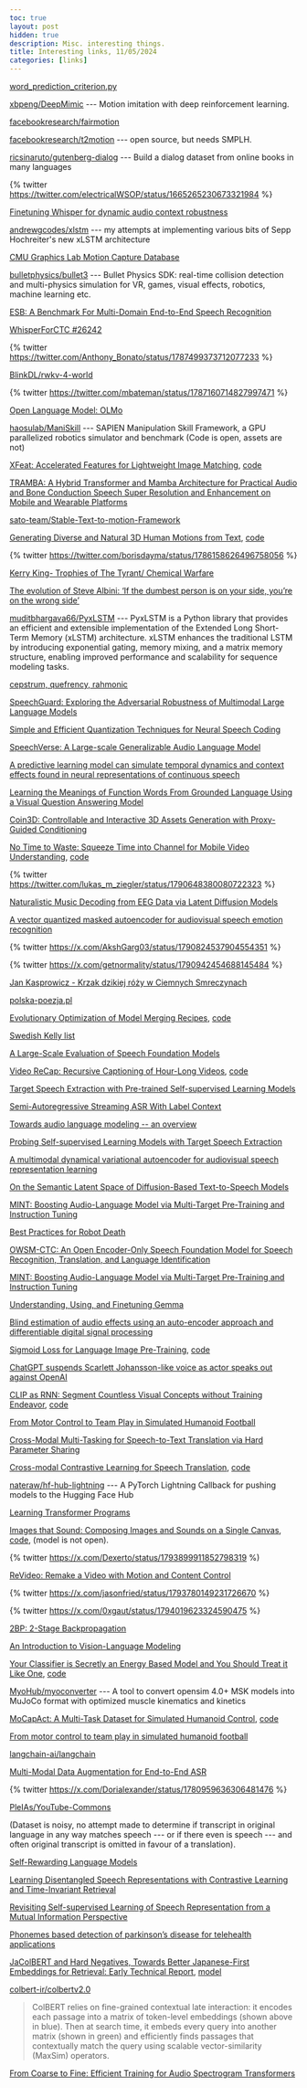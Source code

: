 ```yaml
---
toc: true
layout: post
hidden: true
description: Misc. interesting things.
title: Interesting links, 11/05/2024
categories: [links]
---
```


[word_prediction_criterion.py](https://github.com/pytorch/translate/blob/master/pytorch_translate/word_prediction/word_prediction_criterion.py)

[xbpeng/DeepMimic](https://github.com/xbpeng/DeepMimic) --- Motion imitation with deep reinforcement learning.

[facebookresearch/fairmotion](https://github.com/facebookresearch/fairmotion)

[facebookresearch/t2motion](https://github.com/facebookresearch/t2motion) --- open source, but needs SMPLH.

[ricsinaruto/gutenberg-dialog](https://github.com/ricsinaruto/gutenberg-dialog) --- Build a dialog dataset from online books in many languages

{% twitter https://twitter.com/electricalWSOP/status/1665265230673321984 %}

[Finetuning Whisper for dynamic audio context robustness](https://github.com/futo-org/whisper-acft)

[andrewgcodes/xlstm](https://github.com/andrewgcodes/xlstm) --- my attempts at implementing various bits of Sepp Hochreiter's new xLSTM architecture

[CMU Graphics Lab Motion Capture Database](http://mocap.cs.cmu.edu/)

[bulletphysics/bullet3](https://github.com/bulletphysics/bullet3) --- Bullet Physics SDK: real-time collision detection and multi-physics simulation for VR, games, visual effects, robotics, machine learning etc.

[ESB: A Benchmark For Multi-Domain End-to-End Speech Recognition](https://arxiv.org/abs/2210.13352)

[WhisperForCTC #26242](https://github.com/huggingface/transformers/issues/26242)

{% twitter https://twitter.com/Anthony_Bonato/status/1787499373712077233 %}

[BlinkDL/rwkv-4-world](https://huggingface.co/BlinkDL/rwkv-4-world)

{% twitter https://twitter.com/mbateman/status/1787160714827997471 %}

[Open Language Model: OLMo](https://allenai.org/olmo)

[haosulab/ManiSkill](https://github.com/haosulab/ManiSkill) --- SAPIEN Manipulation Skill Framework, a GPU parallelized robotics simulator and benchmark
(Code is open, assets are not)

[XFeat: Accelerated Features for Lightweight Image Matching](https://arxiv.org/abs/2404.19174),
[code](https://github.com/verlab/accelerated_features)

[TRAMBA: A Hybrid Transformer and Mamba Architecture for Practical Audio and Bone Conduction Speech Super Resolution and Enhancement on Mobile and Wearable Platforms](https://arxiv.org/abs/2405.01242)

[sato-team/Stable-Text-to-motion-Framework](https://github.com/sato-team/Stable-Text-to-motion-Framework)

[Generating Diverse and Natural 3D Human Motions from Text](https://openaccess.thecvf.com/content/CVPR2022/papers/Guo_Generating_Diverse_and_Natural_3D_Human_Motions_From_Text_CVPR_2022_paper.pdf),
[code](https://github.com/EricGuo5513/text-to-motion)

{% twitter https://twitter.com/borisdayma/status/1786158626496758056 %}

[Kerry King- Trophies of The Tyrant/ Chemical Warfare](https://www.youtube.com/watch?v=16ayjz7NoJQ)

[The evolution of Steve Albini: ‘If the dumbest person is on your side, you’re on the wrong side’](https://www.theguardian.com/music/2023/aug/15/the-evolution-of-steve-albini-if-the-dumbest-person-is-on-your-side-youre-on-the-wrong-side)

[muditbhargava66/PyxLSTM](https://github.com/muditbhargava66/PyxLSTM) --- PyxLSTM is a Python library that provides an efficient and extensible implementation of the Extended Long Short-Term Memory (xLSTM) architecture. xLSTM enhances the traditional LSTM by introducing exponential gating, memory mixing, and a matrix memory structure, enabling improved performance and scalability for sequence modeling tasks.

[cepstrum, quefrency, rahmonic](https://sesquiotic.com/2011/08/16/cepstrum-quefrency-rahmonic/)

[SpeechGuard: Exploring the Adversarial Robustness of Multimodal Large Language Models](https://arxiv.org/abs/2405.08317)

[Simple and Efficient Quantization Techniques for Neural Speech Coding](https://arxiv.org/abs/2405.08417)

[SpeechVerse: A Large-scale Generalizable Audio Language Model](https://arxiv.org/abs/2405.08295)

[A predictive learning model can simulate temporal dynamics and context effects found in neural representations of continuous speech](https://arxiv.org/abs/2405.08237)

[Learning the Meanings of Function Words From Grounded Language Using a Visual Question Answering Model](https://onlinelibrary.wiley.com/doi/10.1111/cogs.13448)

[Coin3D: Controllable and Interactive 3D Assets Generation with Proxy-Guided Conditioning](https://arxiv.org/abs/2405.08054)

[No Time to Waste: Squeeze Time into Channel for Mobile Video Understanding](https://arxiv.org/abs/2405.08344),
[code](https://github.com/mindspore-lab/models/tree/master/research/huawei-noah/SqueezeTime)

{% twitter https://twitter.com/lukas_m_ziegler/status/1790648380080722323 %}

[Naturalistic Music Decoding from EEG Data via Latent Diffusion Models](https://arxiv.org/abs/2405.09062)

[A vector quantized masked autoencoder for audiovisual speech emotion recognition](https://arxiv.org/abs/2305.03568)

{% twitter https://x.com/AkshGarg03/status/1790824537904554351 %}

{% twitter https://x.com/getnormality/status/1790942454688145484 %}

[Jan Kasprowicz - Krzak dzikiej róży w Ciemnych Smreczynach](https://www.youtube.com/watch?v=ozdDv1z1q24)

[polska-poezja.pl](https://polska-poezja.pl/)

[Evolutionary Optimization of Model Merging Recipes](https://arxiv.org/abs/2403.13187),
[code](https://github.com/SakanaAI/evolutionary-model-merge)

[Swedish Kelly list](https://spraakbanken.gu.se/en/resources/kelly)

[A Large-Scale Evaluation of Speech Foundation Models](https://arxiv.org/abs/2404.09385)

[Video ReCap: Recursive Captioning of Hour-Long Videos](https://arxiv.org/abs/2402.13250),
[code](https://github.com/md-mohaiminul/VideoRecap)

[Target Speech Extraction with Pre-trained Self-supervised Learning Models](https://arxiv.org/abs/2402.13199)

[Semi-Autoregressive Streaming ASR With Label Context](https://arxiv.org/abs/2309.10926)

[Towards audio language modeling -- an overview](https://arxiv.org/abs/2402.13236)

[Probing Self-supervised Learning Models with Target Speech Extraction](https://arxiv.org/abs/2402.13200)

[A multimodal dynamical variational autoencoder for audiovisual speech representation learning](https://arxiv.org/abs/2305.03582)

[On the Semantic Latent Space of Diffusion-Based Text-to-Speech Models](https://arxiv.org/abs/2402.12423)

[MINT: Boosting Audio-Language Model via Multi-Target Pre-Training and Instruction Tuning](https://arxiv.org/abs/2402.07485)

[Best Practices for Robot Death](https://www.kth.se/navet/calendar/best-practices-for-robot-death-1.1317985?date=2024-02-23&orgdate=2024-02-19&length=1&orglength=317)

[OWSM-CTC: An Open Encoder-Only Speech Foundation Model for Speech Recognition, Translation, and Language Identification](https://arxiv.org/abs/2402.12654)

[MINT: Boosting Audio-Language Model via Multi-Target Pre-Training and Instruction Tuning](https://arxiv.org/abs/2402.07485)

[Understanding, Using, and Finetuning Gemma](https://lightning.ai/lightning-ai/studios/understanding-using-and-finetuning-gemma)

[Blind estimation of audio effects using an auto-encoder approach and differentiable digital signal processing](https://arxiv.org/abs/2310.11781)

[Sigmoid Loss for Language Image Pre-Training](https://arxiv.org/abs/2303.15343),
[code](https://github.com/google-research/big_vision)

[ChatGPT suspends Scarlett Johansson-like voice as actor speaks out against OpenAI](https://www.theguardian.com/technology/article/2024/may/20/chatgpt-scarlett-johansson-voice)

[CLIP as RNN: Segment Countless Visual Concepts without Training Endeavor](https://arxiv.org/abs/2312.07661),
[code](https://github.com/google-research/google-research/tree/master/clip_as_rnn)

[From Motor Control to Team Play in Simulated Humanoid Football](https://arxiv.org/abs/2105.12196)

[Cross-Modal Multi-Tasking for Speech-to-Text Translation via Hard Parameter Sharing](https://arxiv.org/abs/2309.15826)

[Cross-modal Contrastive Learning for Speech Translation](https://aclanthology.org/2022.naacl-main.376/),
[code](https://github.com/ReneeYe/ConST)

[nateraw/hf-hub-lightning](https://github.com/nateraw/hf-hub-lightning) --- A PyTorch Lightning Callback for pushing models to the Hugging Face Hub

[Learning Transformer Programs](https://arxiv.org/abs/2306.01128)

[Images that Sound: Composing Images and Sounds on a Single Canvas](https://arxiv.org/abs/2405.12221),
[code](https://github.com/IFICL/images-that-sound),
(model is not open).

{% twitter https://x.com/Dexerto/status/1793899911852798319 %)

[ReVideo: Remake a Video with Motion and Content Control](https://arxiv.org/abs/2405.13865)

{% twitter https://x.com/jasonfried/status/1793780149231726670 %}

{% twitter https://x.com/0xgaut/status/1794019623324590475 %}

[2BP: 2-Stage Backpropagation](https://arxiv.org/abs/2405.18047)

[An Introduction to Vision-Language Modeling](https://arxiv.org/abs/2405.17247)

[Your Classifier is Secretly an Energy Based Model and You Should Treat it Like One](https://arxiv.org/abs/1912.03263),
[code](https://github.com/wgrathwohl/JEM)

[MyoHub/myoconverter](https://github.com/MyoHub/myoconverter) --- A tool to convert opensim 4.0+ MSK models into MuJoCo format with optimized muscle kinematics and kinetics

[MoCapAct: A Multi-Task Dataset for Simulated Humanoid Control](https://arxiv.org/abs/2208.07363),
[code](https://github.com/microsoft/MoCapAct)

[From motor control to team play in simulated humanoid football](https://www.science.org/doi/10.1126/scirobotics.abo0235)

[langchain-ai/langchain](https://github.com/langchain-ai/langchain)

[Multi-Modal Data Augmentation for End-to-End ASR](https://arxiv.org/abs/1803.10299)

{% twitter https://x.com/Dorialexander/status/1780959636306481476 %}

[PleIAs/YouTube-Commons](https://huggingface.co/datasets/PleIAs/YouTube-Commons)

(Dataset is noisy, no attempt made to determine if transcript in original
language in any way matches speech --- or if there even is speech --- and
often original transcript is omitted in favour of a translation).

[Self-Rewarding Language Models](https://arxiv.org/abs/2401.10020)

[Learning Disentangled Speech Representations with Contrastive Learning and Time-Invariant Retrieval](https://arxiv.org/abs/2401.08096)

[Revisiting Self-supervised Learning of Speech Representation from a Mutual Information Perspective](https://arxiv.org/abs/2401.08833)

[Phonemes based detection of parkinson’s disease for telehealth applications](https://www.nature.com/articles/s41598-022-13865-z)

[JaColBERT and Hard Negatives, Towards Better Japanese-First Embeddings for Retrieval: Early Technical Report](https://arxiv.org/abs/2312.16144),
[model](https://huggingface.co/bclavie/JaColBERT)

[colbert-ir/colbertv2.0](https://huggingface.co/colbert-ir/colbertv2.0)

> ColBERT relies on fine-grained contextual late interaction: it encodes each passage into a matrix of token-level embeddings (shown above in blue). Then at search time, it embeds every query into another matrix (shown in green) and efficiently finds passages that contextually match the query using scalable vector-similarity (MaxSim) operators.

[From Coarse to Fine: Efficient Training for Audio Spectrogram Transformers](https://arxiv.org/abs/2401.08415)

